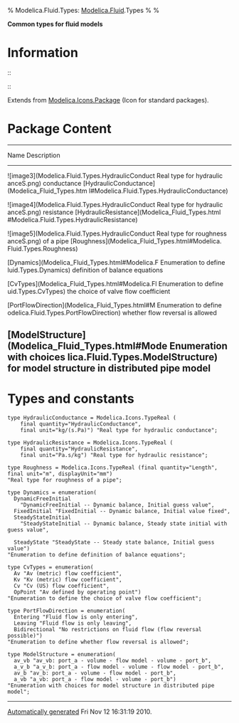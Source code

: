 % Modelica.Fluid.Types:
  [Modelica.Fluid](Modelica_Fluid.html#Modelica.Fluid).Types
% 
% 

**Common types for fluid models**

Information
===========

::

::

Extends from
[Modelica.Icons.Package](Modelica_Icons_Package.html#Modelica.Icons.Package)
(Icon for standard packages).

Package Content
===============

  ------------------------------------------------------------------------
  Name                                            Description
  ----------------------------------------------- ------------------------
  ![image3](Modelica.Fluid.Types.HydraulicConduct Real type for hydraulic
  anceS.png)                                      conductance
  [HydraulicConductance](Modelica_Fluid_Types.htm 
  l#Modelica.Fluid.Types.HydraulicConductance)    

  ![image4](Modelica.Fluid.Types.HydraulicConduct Real type for hydraulic
  anceS.png)                                      resistance
  [HydraulicResistance](Modelica_Fluid_Types.html 
  #Modelica.Fluid.Types.HydraulicResistance)      

  ![image5](Modelica.Fluid.Types.HydraulicConduct Real type for roughness
  anceS.png)                                      of a pipe
  [Roughness](Modelica_Fluid_Types.html#Modelica. 
  Fluid.Types.Roughness)                          

  [Dynamics](Modelica_Fluid_Types.html#Modelica.F Enumeration to define
  luid.Types.Dynamics)                            definition of balance
                                                  equations

  [CvTypes](Modelica_Fluid_Types.html#Modelica.Fl Enumeration to define
  uid.Types.CvTypes)                              the choice of valve flow
                                                  coefficient

  [PortFlowDirection](Modelica_Fluid_Types.html#M Enumeration to define
  odelica.Fluid.Types.PortFlowDirection)          whether flow reversal is
                                                  allowed

  [ModelStructure](Modelica_Fluid_Types.html#Mode Enumeration with choices
  lica.Fluid.Types.ModelStructure)                for model structure in
                                                  distributed pipe model
  ------------------------------------------------------------------------

Types and constants
===================

    type HydraulicConductance = Modelica.Icons.TypeReal (
        final quantity="HydraulicConductance",
        final unit="kg/(s.Pa)") "Real type for hydraulic conductance";

    type HydraulicResistance = Modelica.Icons.TypeReal (
        final quantity="HydraulicResistance",
        final unit="Pa.s/kg") "Real type for hydraulic resistance";

    type Roughness = Modelica.Icons.TypeReal (final quantity="Length", final unit="m", displayUnit="mm") 
    "Real type for roughness of a pipe";

    type Dynamics = enumeration(
      DynamicFreeInitial 
        "DynamicFreeInitial -- Dynamic balance, Initial guess value",
      FixedInitial "FixedInitial -- Dynamic balance, Initial value fixed",
      SteadyStateInitial 
        "SteadyStateInitial -- Dynamic balance, Steady state initial with guess value",

      SteadyState "SteadyState -- Steady state balance, Initial guess value") 
    "Enumeration to define definition of balance equations";

    type CvTypes = enumeration(
      Av "Av (metric) flow coefficient",
      Kv "Kv (metric) flow coefficient",
      Cv "Cv (US) flow coefficient",
      OpPoint "Av defined by operating point") 
    "Enumeration to define the choice of valve flow coefficient";

    type PortFlowDirection = enumeration(
      Entering "Fluid flow is only entering",
      Leaving "Fluid flow is only leaving",
      Bidirectional "No restrictions on fluid flow (flow reversal possible)") 
    "Enumeration to define whether flow reversal is allowed";

    type ModelStructure = enumeration(
      av_vb "av_vb: port_a - volume - flow model - volume - port_b",
      a_v_b "a_v_b: port_a - flow model - volume - flow model - port_b",
      av_b "av_b: port_a - volume - flow model - port_b",
      a_vb "a_vb: port_a - flow model - volume - port_b") 
    "Enumeration with choices for model structure in distributed pipe model";

* * * * *

[Automatically generated](http://www.3ds.com/) Fri Nov 12 16:31:19 2010.
